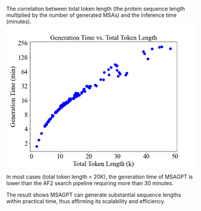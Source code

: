 The correlation between total token length (the protein sequence length multiplied by the number of generated MSAs) and the inference time (minutes).
<img title="a title" alt="Alt text" src="scale.jpg">


In most cases (total token length < 20K), the generation time of MSAGPT is lower than the AF2 search pipeline requiring more than 30 minutes.

The result shows MSAGPT can generate substantial sequence lengths within practical time, thus affirming its scalability and efficiency. 
